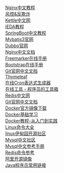 

<div class="aside-content clearfix">
<a target="_black" href="https://www.nginx.cn/doc/" rel="noopener noreferrer">Nginx中文教程</a>
<br> 
<a target="_black" href="https://blog.csdn.net/hajk2017/article/category/7718363" rel="noopener noreferrer">风控&amp;反欺诈</a>
<br> 
<a target="_black" href="http://www.kettle.net.cn/" rel="noopener noreferrer">Kettle中文网</a>
<br> 
<a target="_black" href="https://www.w3cschool.cn/intellij_idea_doc/" rel="noopener noreferrer">IEDA教程</a>
<br> 
<a target="_black" href="http://springboot.fun/" rel="noopener noreferrer">SpringBoot中文教程</a>
<br> 
<a target="_black" href="http://www.mybatis.org/mybatis-3/zh/index.html/" rel="noopener noreferrer">Mybatis3官网</a>
<br> 
<a target="_black" href="http://dubbo.io/" rel="noopener noreferrer">Dubbo官网</a>
<br> 
<a target="_black" href="http://tool.oschina.net/apidocs/apidoc?api=nginx-zh" rel="noopener noreferrer">Nginx中文文档</a>
<br> 
<a target="_black" href="http://freemarker.foofun.cn/" rel="noopener noreferrer">Freemarker在线手册</a>
<br> 
<a target="_black" href="http://www.bootcss.com/" rel="noopener noreferrer">Bootstrap在线手册</a>
<br> 
<a target="_black" href="https://git-scm.com/book/zh/v2" rel="noopener noreferrer">Git官网中文文档</a>
<br> 
<a target="_black" href="http://www.thymeleaf.org/doc/tutorials/3.0/thymeleafspring.html" rel="noopener noreferrer">Thymeleaf</a>
<br> 
<a target="_black" href="http://cron.qqe2.com/" rel="noopener noreferrer">在线Cron表达式生成器</a>
<br> 
<a target="_black" href="http://tool.lu/" rel="noopener noreferrer">在线工具 - 程序员的工具箱</a>
<br> 
<a target="_black" href="http://www.redis.net.cn/" rel="noopener noreferrer">Redis中文网</a>
<br> 
<a target="_black" href="https://git-scm.com/book/zh/v2" rel="noopener noreferrer">Git官网中文文档</a>
<br> 
<a target="_black" href="https://hub.docker.com/explore/" rel="noopener noreferrer">Docker官方镜像下载</a>
<br> 
<a target="_black" href="http://wiki.jikexueyuan.com/project/docker-technology-and-combat/what.html" rel="noopener noreferrer">Docker基础学习</a>
<br> 
<a target="_black" href="http://www.code123.cc/docs/docker-practice/index.html" rel="noopener noreferrer">Docker教程-从入门到实践</a>
<br> 
<a target="_black" href="http://man.linuxde.net/" rel="noopener noreferrer">Linux命令大全</a>
<br> 
<a target="_black" href="http://www.linuxeden.com/" rel="noopener noreferrer">linux伊甸园开源社区</a>
<br> 
<a target="_black" href="http://www.mysqlpub.com/" rel="noopener noreferrer">Mysql中文社区</a>
<br> 
<a target="_black" href="http://www.yesky.com/imagesnew/software/mysql/manual_toc.html" rel="noopener noreferrer">Mysql中文参考手册</a>
<br> 
<a target="_black" href="http://doc.redisfans.com/" rel="noopener noreferrer">Redis命令参考</a>
<br> 
<a target="_black" href="http://mirrors.aliyun.com/" rel="noopener noreferrer">阿里开源镜像</a>
<br> 
<a target="_black" href="https://www.hellojava.com/links/" rel="noopener noreferrer">Java程序员常用链接</a>
<br>
    </div>


